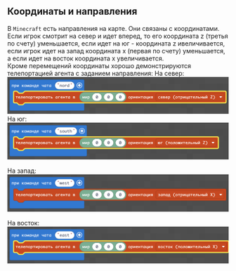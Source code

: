 ## Координаты и направления
В `Minecraft` есть направления на карте. Они связаны с координатами. Если игрок смотрит на север и идет вперед, то его координата z (третья по счету) уменьшается, если идет на юг - координата z ивеличивается, если игрок идет на запад координата x (первая по счету) уменьшается, а если идет на восток координата x увеличивается.  
Кроме перемещений координаты хорошо демонстрируются телепортацией агента с заданием направления: 
На север:  
<img src = "./img/nord.png">
На юг:  
<img src = "./img/south.png">

На запад:  
<img src = "./img/west.png">

На восток:   
<img src = "./img/east.png">
